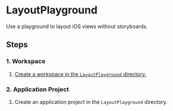 # LayoutPlayground
Use a playground to layout iOS views without storyboards.

## Steps
### 1. Workspace
1. [Create a workspace in the `LayoutPlayground` directory.](https://github.com/uny/LayoutPlayground/commit/193bb4d4556b7fd45ff0f5c0478d7eb05513a1a4)

### 2. Application Project
1. Create an application project in the `LayoutPlayground` directory.
